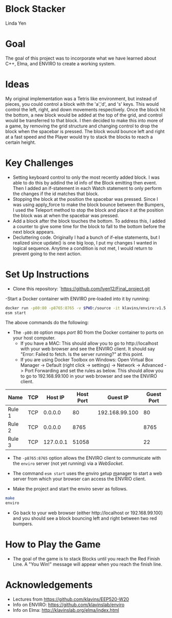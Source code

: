 # Block Stacker
Linda Yen

Goal
===
The goal of this project was to incorporate what we have learned about C++, Elma, and ENVIRO to create a working system.

Ideas
===
My original implementation was a Tetris like environment, but instead of pieces, you could control a block with the 'a','d', and 's' keys.
This would control the left, right, and down movements respectively. Once the block hit the bottom, a new block would be
added at the top of the grid, and control would be transferred to that block. I then decided to make this into more of a game, by removing
the grid structure and changing control to drop the block when the spacebar is pressed. The block would bounce left and right at a fast speed
and the Player would try to stack the blocks to reach a certain height.

Key Challenges
===
- Setting keyboard control to only the most recently added block. I was able to do this by addind the id info of the Block emitting then event.
  Then I added an if-statement in each Watch statement to only perform the changes if the id matches that block.
- Stopping the block at the position the spacebar was pressed. Since I was using apply_force to make the block bounce between the Bumpers, I
  used the Teleport method to stop the block and place it at the position the block was at when the spacebar was pressed.
- Add a block after the block touches the bottom. To address this, I added a counter to give some time for the block to fall to the bottom 
  before the next block appears.
- Decluttering code. Originally I had a bunch of if-else statements, but I realized since update() is one big loop, I put my changes I wanted in 
  logical sequence. Anytime a condition is not met, I would return to prevent going to the next action. 

Set Up Instructions
===
- Clone this repository:
`https://github.com/lyen12/Final_project.git

-Start a Docker container with ENVIRO pre-loaded into it by running:

```bash
docker run -p80:80 -p8765:8765 -v $PWD:/source -it klavins/enviro:v1.5 bash
esm start
```

The above commands do the following:

- The `-p80:80` option maps *port* 80 from the Docker container to ports on your host computer.
  - If you have a MAC: This should allow you to go to http://localhost with your web browser and see the ENVIRO client. It should say "Error: Failed to fetch. Is the server running?" at this point.
  - If you are using Docker Toolbox on Windows: Open Virtual Box Manager -> Default (right click -> settings) -> Network -> Advanced -> Port Forwarding and set the rules as below. This should allow you to go to 192.168.99.100 in your web browser and see the ENVIRO client.

Name   | TCP | Host IP   | Host Port| Guest IP       | Guest Port |
-------|-----|-----------|----------|----------------|------------|
Rule 1 | TCP | 0.0.0.0   | 80       | 192.168.99.100 | 80         |
Rule 2 | TCP | 0.0.0.0   | 8765     |                | 8765       |
Rule 3 | TCP | 127.0.0.1 | 51058    |                | 22         |

- The `-p8765:8765` option allows the ENVIRO client to communicate with the `enviro` server (not yet running) via a *WebSocket*.

- The command `esm start` uses the <u>e</u>nviro <u>s</u>etup <u>m</u>anager to start a web server from which your browser can access the ENVRIO client. 

- Make the project and start the enviro sever as follows.
```bash
make
enviro
```

- Go back to your web browser (either http://localhost or 192.168.99.100) and you should see a block bouncing left and right between two red bumpers. 

How to Play the Game
===
- The goal of the game is to stack Blocks until you reach the Red Finish Line. A "You Win!" message will appear when you reach the finish line. 

Acknowledgements
===
- Lectures from https://github.com/klavins/EEP520-W20
- Info on ENVIRO: https://github.com/klavinslab/enviro
- Info on Elma: http://klavinslab.org/elma/index.html

